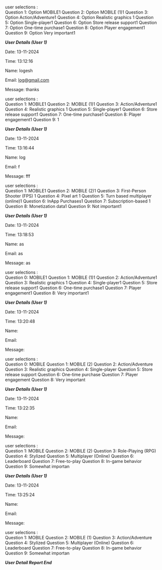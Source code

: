 


 user selections :    
Question 1: Option MOBILE1
Question 2: Option MOBILE (1)1
Question 3: Option Action/Adventure1
Question 4: Option Realistic graphics 1
Question 5: Option Single-player1
Question 6: Option Store release support1
Question 7: Option One-time purchase1
Question 8: Option Player engagement1
Question 9: Option Very important1

*****User Details (User 1)*****

Date: 13-11-2024 

Time: 13:12:16

Name: logesh

  Email: log@gmail.com

Message: thanks


 user selections :    
Question 1: 	 MOBILE1
Question 2: 	 MOBILE (1)1
Question 3: 	 Action/Adventure1
Question 4: 	 Realistic graphics 1
Question 5: 	 Single-player1
Question 6: 	 Store release support1
Question 7: 	 One-time purchase1
Question 8: 	 Player engagement1
Question 9: 	 1

*****User Details (User 1)*****

Date: 13-11-2024 

Time: 13:16:44

Name: log

  Email: f

Message: fff


 user selections :    
Question 1:            	 MOBILE1
Question 2:            	 MOBILE (2)1
Question 3:            	  First-Person Shooter (FPS) 1
Question 4:            	 Pixel art 1
Question 5:            	 Turn based multiplayer (online)1
Question 6:            	 InApp Purchases1
Question 7:            	  Subscription-based 1
Question 8:            	 Monetization data1
Question 9:            	  Not important1

*****User Details (User 1)*****

Date: 13-11-2024 

Time: 13:18:53

Name: as

  Email: as

Message: as


 user selections :    
Question 0:            	 MOBILE1
Question 1:            	 MOBILE (1)1
Question 2:            	 Action/Adventure1
Question 3:            	 Realistic graphics 1
Question 4:            	 Single-player1
Question 5:            	 Store release support1
Question 6:            	 One-time purchase1
Question 7:            	 Player engagement1
Question 8:            	 Very important1

*****User Details (User 1)*****

Date: 13-11-2024 

Time: 13:20:48

Name: 

  Email: 

Message: 


 user selections :    
Question 0:            	 MOBILE
Question 1:            	 MOBILE (2)
Question 2:            	 Action/Adventure
Question 3:            	 Realistic graphics 
Question 4:            	 Single-player
Question 5:            	 Store release support
Question 6:            	 One-time purchase
Question 7:            	 Player engagement
Question 8:            	 Very important

*****User Details (User 1)*****

Date: 13-11-2024 

Time: 13:22:35

Name: 

  Email: 

Message: 


 user selections :    
Question 1:            	 MOBILE
Question 2:            	 MOBILE (2)
Question 3:            	 Role-Playing (RPG) 
Question 4:            	 Stylized 
Question 5:            	  Multiplayer (Online) 
Question 6:            	 Leaderboard 
Question 7:            	 Free-to-play
Question 8:            	 In-game behavior
Question 9:            	 Somewhat importan

*****User Details (User 1)*****

Date: 13-11-2024 

Time: 13:25:24

Name: 

  Email: 

Message: 


 user selections :    
Question 1:            	 MOBILE
Question 2:            	 MOBILE (1)
Question 3:            	 Action/Adventure
Question 4:            	 Stylized 
Question 5:            	  Multiplayer (Online) 
Question 6:            	 Leaderboard 
Question 7:            	 Free-to-play
Question 8:            	 In-game behavior
Question 9:            	 Somewhat importan

*****User Detail Report End*****
